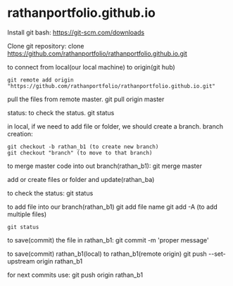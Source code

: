 # rathanportfolio.github.io

Install git bash:
    https://git-scm.com/downloads

Clone git repository:
    clone https://github.com/rathanportfolio/rathanportfolio.github.io.git

to connect from local(our local machine) to origin(git hub)    

    git remote add origin "https://github.com/rathanportfolio/rathanportfolio.github.io.git"

pull the files from remote master.
    git pull origin master 

status: to check the status.
    git status    


in local, if we need to add file or folder, we should create a branch.
branch creation:

    git checkout -b rathan_b1 (to create new branch)
    git checkout "branch" (to move to that branch)

to merge master code into out branch(rathan_b1):
    git merge master

add or create files or folder and update(rathan_ba)

to check the status:
    git status

to add file into our branch(rathan_b1)
    git add file name
    git add -A (to add multiple files)

    git status
to save(commit) the file in rathan_b1:
    git commit -m 'proper message'

to save(commit) rathan_b1(local) to rathan_b1(remote origin)
    git push --set-upstream origin rathan_b1

for next commits use:
    git push origin rathan_b1
